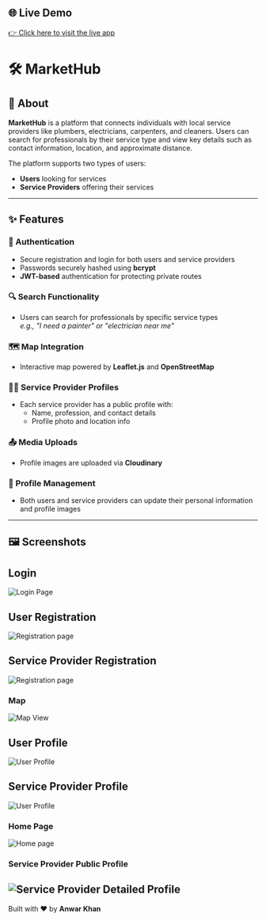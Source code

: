 ## 🌐 Live Demo

[👉 Click here to visit the live app](https://markethub-frontend-t145.onrender.com)

# 🛠️ MarketHub

## 📌 About

**MarketHub** is a platform that connects individuals with local service providers like plumbers, electricians, carpenters, and cleaners. Users can search for professionals by their service type and view key details such as contact information, location, and approximate distance.

The platform supports two types of users:

- **Users** looking for services
- **Service Providers** offering their services

---

## ✨ Features

### 👤 Authentication

- Secure registration and login for both users and service providers
- Passwords securely hashed using **bcrypt**
- **JWT-based** authentication for protecting private routes

### 🔍 Search Functionality

- Users can search for professionals by specific service types  
  _e.g., "I need a painter" or "electrician near me"_

### 🗺️ Map Integration

- Interactive map powered by **Leaflet.js** and **OpenStreetMap**

### 🧑‍🔧 Service Provider Profiles

- Each service provider has a public profile with:
  - Name, profession, and contact details
  - Profile photo and location info

### 📤 Media Uploads

- Profile images are uploaded via **Cloudinary**

### 👥 Profile Management

- Both users and service providers can update their personal information and profile images

---

## 🖼️ Screenshots

## Login

![Login Page](assets/screenshots/login.png)

## User Registration

![Registration page](assets/screenshots/user-register.png)

## Service Provider Registration

![Registration page](assets/screenshots/serviceprovider-registration.png)

### Map

![Map View](assets/screenshots/map.png)

## User Profile

![User Profile](assets/screenshots/user-profile.png)

## Service Provider Profile

![User Profile](assets/screenshots/sp-profile.png)

### Home Page

![Home page](assets/screenshots/home-page.png)

### Service Provider Public Profile

## ![Service Provider Detailed Profile](assets/screenshots/sp-public-profile.png)

Built with ❤️ by **Anwar Khan**
